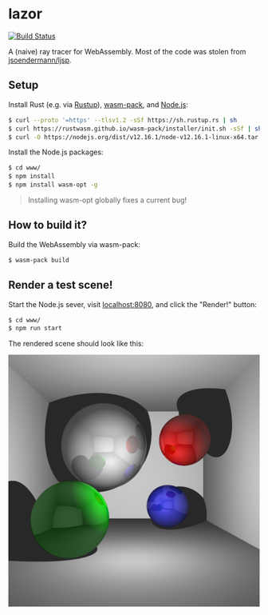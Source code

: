 # lazor
[![Build Status](https://github.com/patrickp89/lazor/actions/workflows/build.yml/badge.svg)](https://github.com/patrickp89/lazor/actions/workflows/build.yml)

A (naive) ray tracer for WebAssembly. Most of the code was stolen from [jsoendermann/ljsp](https://github.com/jsoendermann/ljsp).

## Setup
Install Rust (e.g. via [Rustup](https://www.rust-lang.org/tools/install)),
[wasm-pack](https://rustwasm.github.io/wasm-pack/installer/), and [Node.js](https://nodejs.org/en/):
```bash
$ curl --proto '=https' --tlsv1.2 -sSf https://sh.rustup.rs | sh
$ curl https://rustwasm.github.io/wasm-pack/installer/init.sh -sSf | sh
$ curl -O https://nodejs.org/dist/v12.16.1/node-v12.16.1-linux-x64.tar.xz && tar xf node*
```

Install the Node.js packages:
```bash
$ cd www/
$ npm install
$ npm install wasm-opt -g
```

> Installing wasm-opt globally fixes a current bug!

## How to build it?
Build the WebAssembly via wasm-pack:
```bash
$ wasm-pack build
```

## Render a test scene!
Start the Node.js sever, visit [localhost:8080](http://localhost:8080/), and click the "Render!" button:
```bash
$ cd www/
$ npm run start
```

The rendered scene should look like this:

![ray_traced_spheres](doc/ray_traced_spheres.png)
